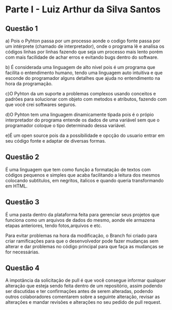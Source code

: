 # Parte I - Luiz Arthur da Silva Santos

## Questão 1

a) Pois o Pyhton passa por um processo aonde o codigo fonte passa por um intérprete (chamado de interpretador), onde o programa lê e analísa os códigos linhas por linhas fazendo que seja um processo mais lento porém com mais facilidade de achar erros e evitando bugs dentro do software.

b) É considerada uma linguagem de alto nível pois é um programa que facilita o entendimento humano, tendo uma linguagem auto intuitiva e que esconde do programador alguns detalhes que ajuda no entendimento na hora da programação.

c)O Pyhton da um suporte a problemas complexos usando conceitos e padrões para solucionar com objeto com metodos e atributos, fazendo com que você crei softwares seguros.

d)O Pyhton tem uma linguagem dinamicamente tipada pois é o própio interpretador do programa entende os dados de uma variável sem que o programador coloque o tipo determinado dessa variável.

e)É um open source pois da a possibilidade e opcção do usuario entrar em seu código fonte e adaptar de diversas formas.

## Questão 2
É uma linguagem que tem como função a formatação de textos com códigos pequenos e simples que acaba facilitando a leitura dos mesmos colocando subtitulos, em negritos, italicos e quando queria transformando em HTML.
## Questão 3
É uma pasta dentro da plataforma feita para gerenciar seus projetos que funciona como um arquivos de dados do mesmo, aonde ele armazena etapas anteriores, tendo fotos,arquivos e etc.

Para evitar problemas na hora da modificação, o Branch foi criado para criar ramificações para que o desenvolvedor pode fazer mudanças sem alterar e dar problemas no código principal para que faça as mudanças se for necessárias.
## Questão 4
A impotância da solicitação de pull é que você consegue informar qualquer alteração que esteja sendo feita dentro de um repositório, assim podendo ser discutidas e ter confirmações antes de serem alteradas, podendo outros colaboradores comentarem sobre a seguinte alteração, revisar as alterações e mandar revisões e alterações no seu pedido de pull request.
